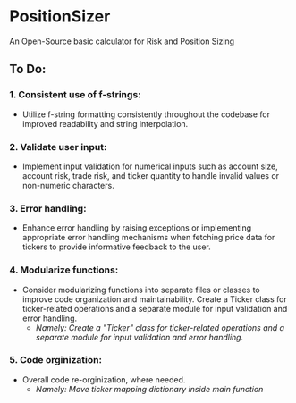 # PositionSizer
An Open-Source basic calculator for Risk and Position Sizing


## To Do:
### 1. Consistent use of f-strings: 
 - Utilize f-string formatting consistently throughout the codebase for improved readability and string interpolation.
 ### 2. Validate user input: 
- Implement input validation for numerical inputs such as account size, account risk, trade risk, and ticker quantity to handle invalid values or non-numeric characters.
### 3. Error handling: 
- Enhance error handling by raising exceptions or implementing appropriate error handling mechanisms when fetching price data for tickers to provide informative feedback to the user.
### 4. Modularize functions: 
- Consider modularizing functions into separate files or classes to improve code organization and maintainability. Create a Ticker class for ticker-related operations and a separate module for input validation and error handling.
  - *Namely:  Create a "Ticker" class for ticker-related operations and a separate module for input validation and error handling.*
### 5. Code orginization:
- Overall code re-orginization, where needed.
  - *Namely:  Move ticker mapping dictionary inside main function*  
